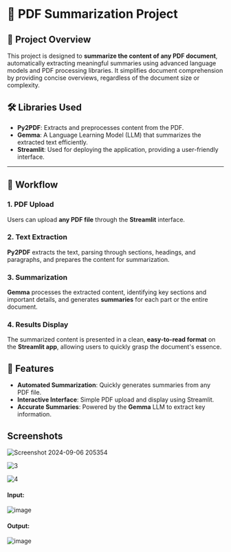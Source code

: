 <h1>📄 PDF Summarization Project</h1>

<h2>📝 Project Overview</h2>
<p>
  This project is designed to <strong>summarize the content of any PDF document</strong>, automatically extracting meaningful summaries using advanced language models and PDF processing libraries. It simplifies document comprehension by providing concise overviews, regardless of the document size or complexity.
</p>

<h2>🛠️ Libraries Used</h2>
<ul>
  <li><strong>Py2PDF</strong></a>: Extracts and preprocesses content from the PDF.</li>
  <li><strong>Gemma</strong></a>: A Language Learning Model (LLM) that summarizes the extracted text efficiently.</li>
  <li><strong>Streamlit</strong></a>: Used for deploying the application, providing a user-friendly interface.</li>
</ul>

<hr>

<h2>🔄 Workflow</h2>

<h3>1. PDF Upload</h3>
<p>Users can upload <strong>any PDF file</strong> through the <strong>Streamlit</strong> interface.</p>

<h3>2. Text Extraction</h3>
<p><strong>Py2PDF</strong> extracts the text, parsing through sections, headings, and paragraphs, and prepares the content for summarization.</p>

<h3>3. Summarization</h3>
<p><strong>Gemma</strong> processes the extracted content, identifying key sections and important details, and generates <strong>summaries</strong> for each part or the entire document.</p>

<h3>4. Results Display</h3>
<p>The summarized content is presented in a clean, <strong>easy-to-read format</strong> on the <strong>Streamlit app</strong>, allowing users to quickly grasp the document's essence.</p>


<h2>🎯 Features</h2>
<ul>
  <li><strong>Automated Summarization</strong>: Quickly generates summaries from any PDF file.</li>
  <li><strong>Interactive Interface</strong>: Simple PDF upload and display using Streamlit.</li>
  <li><strong>Accurate Summaries</strong>: Powered by the <strong>Gemma</strong> LLM to extract key information.</li>
</ul>

<h2>Screenshots</h2>

![Screenshot 2024-09-06 205354](https://github.com/user-attachments/assets/d508c5bb-a998-433a-a632-a5a5d1041609)

![3](https://github.com/user-attachments/assets/f7038029-4615-4152-85e7-7eb686fa9619)


![4](https://github.com/user-attachments/assets/0acf311d-113d-446c-9187-8c25af38ddb3)



<h4>Input:</h4>

![image](https://github.com/user-attachments/assets/9374ec0d-d79b-456b-bb1d-627a296e422c)

<h4>Output:</h4>

![image](https://github.com/user-attachments/assets/dc046346-c15c-4b35-a2ee-58f9fc6320bd)
